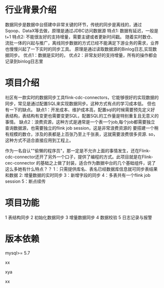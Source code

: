 # 行业背景介绍
  数据同步是数据中台搭建中非常关键的环节，传统的同步是离线的，通过Sqoop、DataX等去做，原理是通过JDBC访问数据源
    特点1: 数据有延迟，一般是t+1
    特点2: 不能很友好的支持增量，需要主键或者更新时间戳。
  随着实时数仓、流批一体的兴起与推广，离线同步数据的方式已经不能满足下游业务的需求，业界也慢慢兴起了一下实时的同步工具。
  原理是通过读取数据源的Binlog日志,实现数据同步。
    优点1：数据是实时的，
    优点2：非常友好的支持增量，所有的操作都会记录到binlog日志里

# 项目介绍
  社区有一款实时的数据同步工具flink-cdc-connectors，它能够很好的实现数据的同步，常见是通过配置SQL来实现数据同步。这种方式有点的学习成本低。
  但也有一下的缺点。
    缺点1：开发成本、维护成本高，配置sql的时候需要预先定义好表结构，表结构有变更也需要变更SQL，配置SQL的工作量是特别重复且无意义的事情。
    缺点2：浪费资源，这种方式是通常是一个表一个job,每个job都需要独立查询数据源，也需要独立的flink job session，这是非常浪费资源的
    要搭建一个稍有规模的数仓，涉及的表都是上百张乃至上千张表，这就需要浪费很多资源.
    so，这种方式不适合直接应用到工程上。
  
  作为一名自认""偷懒的程序员"，那一定是不允许上面的事情发生，还在Flink-cdc-connector还开了另外一个口子，提供了编程的方式。此项目就是在Flink-cec-connector
  的基础之上做了封装，适合作为数据中台的几个基础组件，说了这么多她有什么特点？？
   1：只需提供库名、表名已经数据库信息就可同步表结果和数据
   2: 增量数据的实时同步
   3：新增字段的同步
   4：多表共有一个flink job session
   5：断点续传
   
   

 # 项目功能
  1 表结构同步
  2 初始化数据同步
  3 增量数据同步
  4 数据校验
  5 日志记录与报警

  # 版本依赖
  mysql>= 5.7
  
  xx
  
  xya
  
  xx
    
  
  
  
  

